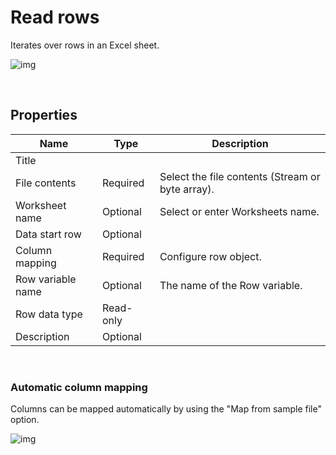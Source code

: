 # Read rows

Iterates over rows in an Excel sheet.



![img](https://profitbasedocs.blob.core.windows.net/flowimages/redrum.png)

<br/>


## Properties

| Name             | Type      |Description                                             |
|------------------|-----------|--------------------------------------------------------|
| Title |   |  |
| File contents | Required  | Select the file contents (Stream or byte array). |
| Worksheet name | Optional | Select or enter Worksheets name. |
| Data start row | Optional |  |
| Column mapping | Required | Configure row object. |
| Row variable name | Optional | The name of the Row variable. |
| Row data type | Read-only |  |
| Description | Optional | |

<br/>

### Automatic column mapping

Columns can be mapped automatically by using the "Map from sample file" option.


![img](https://profitbasedocs.blob.core.windows.net/flowimages/getDataReaderEx2.png)